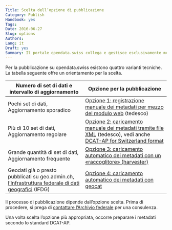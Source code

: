 ```yaml
---
Title: Scelta dell’opzione di pubblicazione
Category: Publish
Handbook: yes
Tags:
Date: 2016-06-27
Slug: options
Authors:
Lang: it
Draft: yes
Summary: Il portale opendata.swiss collega e gestisce esclusivamente metadati. Questo significa che i dati primari restano presso il fornitore, che conserva anche la responsabilità della loro divulgazione. Il portale è gestito dall’Archivio federale, che sostiene e coordina la pubblicazione dei dati.
---
```


Per la pubblicazione su opendata.swiss esistono quattro varianti tecniche. La tabella seguente offre un orientamento per la scelta.

| Numero di set di dati e intervallo di aggiornamento | Opzione per la pubblicazione |
|-----------------------------------------------------|------------------------------|
| Pochi set di dati, Aggiornamento sporadico | [Opzione 1: registrazione manuale dei metadati per mezzo del modulo web](/de/library/opendataswiss-userguide#metadaten-via-formular-xml-import-verwalten_1) (tedesco) |
| Più di 10 set di dati, Aggiornamento regolare | [Opzione 2: caricamento manuale dei metadati tramite file XML](/de/library/opendataswiss-userguide#metadaten-via-formular-xml-import-verwalten_1) (tedesco), vedi anche [DCAT-AP for Switzerland format](/it/library/ch-dcat-ap) |
| Grande quantità di set di dati, Aggiornamento frequente | [Opzione 3: caricamento automatico dei metadati con un «raccoglitore» (harvester)](/it/support/harvester) |
| Geodati già o presto pubblicati su geo.admin.ch, [l’Infrastruttura federale di dati geografici](http://www.geo.admin.ch/internet/geoportal/it/home/geoadmin/mission/bgdi.html) (IFDG) | [Opzione 4: caricamento automatico dei metadati con geocat](/it/publish/swiss.html#pubblicazione-tramite-geoadminch_1) |

Il processo di pubblicazione dipende dall’opzione scelta. Prima di procedere, si prega di [contattare l’Archivio federale](mailto:opendata@bar.admin.ch) per una consulenza.

Una volta scelta l’opzione più appropriata, occorre preparare i metadati secondo lo standard DCAT-AP.

